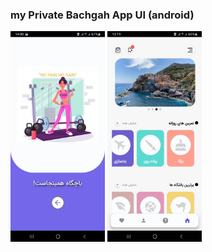 ### my Private Bachgah App UI (android)

<img src="./assets/images/Splash.jpg" width="30%" height="30%" alt="Splash Screen">

<img src="./assets/images/Home.jpg" width="30%" height="30%" alt="Home Screen">